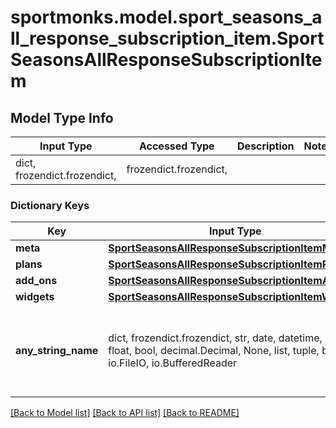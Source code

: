 # sportmonks.model.sport_seasons_all_response_subscription_item.SportSeasonsAllResponseSubscriptionItem

## Model Type Info
Input Type | Accessed Type | Description | Notes
------------ | ------------- | ------------- | -------------
dict, frozendict.frozendict,  | frozendict.frozendict,  |  | 

### Dictionary Keys
Key | Input Type | Accessed Type | Description | Notes
------------ | ------------- | ------------- | ------------- | -------------
**meta** | [**SportSeasonsAllResponseSubscriptionItemMeta**](SportSeasonsAllResponseSubscriptionItemMeta.md) | [**SportSeasonsAllResponseSubscriptionItemMeta**](SportSeasonsAllResponseSubscriptionItemMeta.md) |  | [optional] 
**plans** | [**SportSeasonsAllResponseSubscriptionItemPlans**](SportSeasonsAllResponseSubscriptionItemPlans.md) | [**SportSeasonsAllResponseSubscriptionItemPlans**](SportSeasonsAllResponseSubscriptionItemPlans.md) |  | [optional] 
**add_ons** | [**SportSeasonsAllResponseSubscriptionItemAddOns**](SportSeasonsAllResponseSubscriptionItemAddOns.md) | [**SportSeasonsAllResponseSubscriptionItemAddOns**](SportSeasonsAllResponseSubscriptionItemAddOns.md) |  | [optional] 
**widgets** | [**SportSeasonsAllResponseSubscriptionItemWidgets**](SportSeasonsAllResponseSubscriptionItemWidgets.md) | [**SportSeasonsAllResponseSubscriptionItemWidgets**](SportSeasonsAllResponseSubscriptionItemWidgets.md) |  | [optional] 
**any_string_name** | dict, frozendict.frozendict, str, date, datetime, int, float, bool, decimal.Decimal, None, list, tuple, bytes, io.FileIO, io.BufferedReader | frozendict.frozendict, str, BoolClass, decimal.Decimal, NoneClass, tuple, bytes, FileIO | any string name can be used but the value must be the correct type | [optional]

[[Back to Model list]](../../README.md#documentation-for-models) [[Back to API list]](../../README.md#documentation-for-api-endpoints) [[Back to README]](../../README.md)

